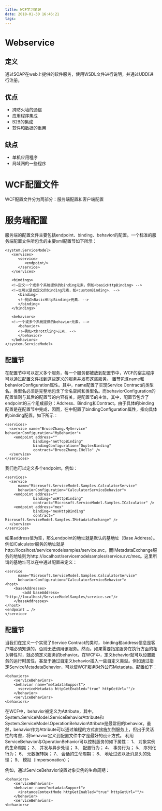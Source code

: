 ```yaml
---
title: WCF学习笔记
date: 2018-01-30 16:46:21
tags:
---
```

# Webservice
## 定义
通过SOAP在web上提供的软件服务，使用WSDL文件进行说明，并通过UDDI进行注册。
## 优点
- 跨防火墙的通信
- 应用程序集成
- B2B的集成
- 软件和数据的重用
## 缺点
- 单机应用程序
- 局域网的一些程序

# WCF配置文件
WCF配置文件分为两部分：服务端配置和客户端配置
# 服务端配置
服务端的配置文件主要包括endpoint、binding、behavior的配置。一个标准的服务端配置文件所包含的主要xml配置节如下所示：
```
<system.ServiceModel>
   <services>
      <service>
         <endpoint/>
      </service>
   </services>

   <bindings>
   <!—定义一个或多个系统提供的binding元素，例如<basicHttpBinding> --> 
   <!—也可以是自定义的binding元素，如<customBinding>. -->
      <binding>
      <!—例如<BasicHttpBinding>元素. -->
      </binding>
   </bindings>

   <behaviors>
   <!—一个或多个系统提供的behavior元素. -->
      <behavior>
      <!—例如<throttling>元素. -->
      </behavior>
   </behaviors>
</system.ServiceModel>
```
## <service>配置节
在<services>配置节中可以定义多个服务，每一个服务都被放到<service>配置节中，WCF的宿主程序可以通过配置文件找到这些定义的服务并发布这些服务。
<service>置节包含name和behaviorConfiguration属性。其中，name配置了实现Service Contract的类型名。类型名必须是完整地包含了命名空间和类型名。而behaviorConfiguration的配置值则与其后的<behaviors>配置节的内容有关。<endpoint>是<service>配置节的主体，其中，<endpoint>配置节包含了endpoint的三个组成部分：Address、Binding和Contract。由于具体的binding配置是在<bindings>配置节中完成，因而，在<endpoint>中配置了bindingConfiguration属性，指向具体的binding配置。如下所示：
```
<services>
  <service name="BruceZhang.MyService" behaviorConfiguration="MyBehavior">
    <endpoint address=""
             binding="netTcpBinding"
             bindingConfiguration="DuplexBinding"
             contract="BruceZhang.IHello" />
  </service>
</services>
```
我们也可以定义多个endpoint，例如：
```
<services>
  <service 
      name="Microsoft.ServiceModel.Samples.CalculatorService"
      behaviorConfiguration="CalculatorServiceBehavior">
    <endpoint address=""
             binding="wsHttpBinding"
             contract="Microsoft.ServiceModel.Samples.ICalculator" />
    <endpoint address="mex"
             binding="mexHttpBinding"
             contract=" Microsoft.ServiceModel.Samples.IMetadataExchange" />
  </service>
</services>
```
如果address值为空，那么endpoint的地址就是默认的基地址（Base Address）。例如ICalculator服务的地址就是http://localhost/servicemodelsamples/service.svc，而IMetadataExchange服务的地址则为http://localhost/servicemodelsamples/service.svc/mex。这里所谓的基地址可以在<service>中通过配置<host>来定义：
```
<service 
      name="Microsoft.ServiceModel.Samples.CalculatorService"
      behaviorConfiguration="CalculatorServiceBehavior">
<host>
    <baseAddresses>
        <add baseAddress=
"http://localhost/ServiceModelSamples/service.svc"/>
    </baseAddresses>
</host>
<endpoint … />
</service>
```
## <behaviors>配置节
当我们在定义一个实现了Service Contract的类时， binding和address信息是客户端必须知道的，否则无法调用该服务。然而，如果需要指定服务在执行方面的相关特性时，就必须定义服务的behavior。在WCF中，定义behavior就可以设置服务的运行时属性，甚至于通过自定义behavior插入一些自定义类型。例如通过指定ServiceMetadataBehavior，可以使WCF服务对外公布Metadata。配置如下：
```
<behaviors>
    <serviceBehaviors>
    <behavior name="metadataSupport">
      <serviceMetadata httpGetEnabled="true" httpGetUrl=""/>
    </behavior>
    <serviceBehaviors>
<behaviors>
```
在WCF中，behavior被定义为Attribute，其中，System.ServiceModel.ServiceBehaviorAttribute和System.ServiceModel.OperationBehaviorAttribute是最常用的behavior。虽然，behavior作为Attribute可以通过编程的方式直接施加到服务上，但出于灵活性的考虑，将behavior定义到配置文件中才是最好的设计方式。 利用ServiceBehavior与OperationBehavior可以控制服务的如下属性： 1、 对象实例的生命周期； 2、 并发与异步处理； 3、 配置行为； 4、 事务行为； 5、 序列化行为； 6、 元数据转换； 7、 会话的生命周期； 8、 地址过滤以及消息头的处理； 9、 模拟（Impersonation）；

例如，通过ServiceBehavior设置对象实例的生命周期：
```
<behaviors>
    <serviceBehaviors>
    <behavior name="metadataSupport">
      <instanceContextMode httpGetEnabled="true" httpGetUrl=""/>
    </behavior>
    <serviceBehaviors>
<behaviors>
```
